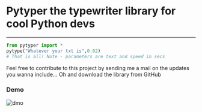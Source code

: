 # Pytyper the typewriter library for cool Python devs

---

```python
from pytyper import *
pytype("Whatever your txt is",0.02)
# That is all! Note - parameters are text and speed in secs
```



Feel free to contribute to this project by sending me a mail on the updates you wanna include...
Oh and download the library from GitHub


### Demo
![dmo](https://user-images.githubusercontent.com/83907753/184353491-d84e900e-bf6e-45a7-8d55-1c5def4dc229.gif)
